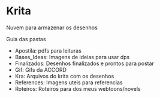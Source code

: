 # Krita

Nuvem para armazenar os desenhos

Guia das pastas
 - Apostila: pdfs para leituras
 - Bases_Ideas: Imagens de ideias para usar dps
 - Finalizados: Desenhos finalizados e prontos para postar
 - Gif: Gifs da ACCORD
 - Kra: Arquivos do krita com os desenhos
 - References: Imagens uteis para referencias
 - Roteiros: Roteiros para dos meus webtoons/novels
